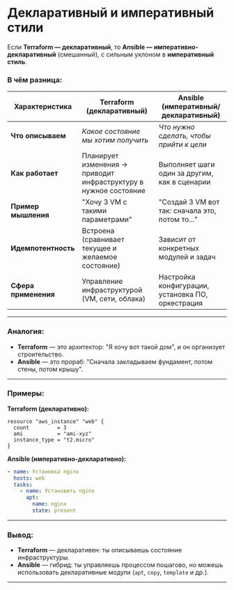 # Декларативный и императивный стили

Если **Terraform — декларативный**, то **Ansible — императивно-декларативный** (смешанный), с сильным уклоном в **императивный стиль**.


### В чём разница:

| Характеристика       | **Terraform (декларативный)**                                    | **Ansible (императивный/декларативный)**          |
| -------------------- | ---------------------------------------------------------------- | ------------------------------------------------- |
| **Что описываем**    | *Какое состояние мы хотим получить*                              | *Что нужно сделать, чтобы прийти к цели*          |
| **Как работает**     | Планирует изменения → приводит инфраструктуру в нужное состояние | Выполняет шаги один за другим, как в сценарии     |
| **Пример мышления**  | "Хочу 3 VM с такими параметрами"                                 | "Создай 3 VM вот так: сначала это, потом то..."   |
| **Идемпотентность**  | Встроена (сравнивает текущее и желаемое состояние)               | Зависит от конкретных модулей и задач             |
| **Сфера применения** | Управление инфраструктурой (VM, сети, облака)                    | Настройка конфигурации, установка ПО, оркестрация |

---

###  Аналогия:

* **Terraform** — это архитектор: "Я хочу вот такой дом", и он организует строительство.
* **Ansible** — это прораб: "Сначала закладываем фундамент, потом стены, потом крышу".

---

###  Примеры:

**Terraform (декларативно):**

```hcl
resource "aws_instance" "web" {
  count         = 3
  ami           = "ami-xyz"
  instance_type = "t2.micro"
}
```

**Ansible (императивно-декларативно):**

```yaml
- name: Установка nginx
  hosts: web
  tasks:
    - name: Установить nginx
      apt:
        name: nginx
        state: present
```

---

###  Вывод:

* **Terraform** — декларативен: ты описываешь состояние инфраструктуры.
* **Ansible** — гибрид: ты управляешь процессом пошагово, но можешь использовать декларативные модули (`apt`, `copy`, `template` и др.).

---
